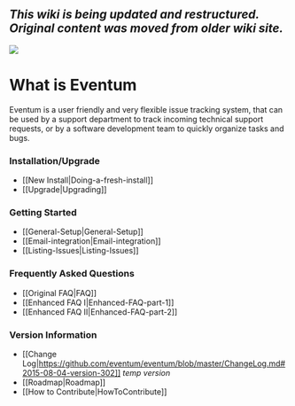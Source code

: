 ## _This wiki is being updated and restructured.  Original content was moved from older wiki site._
![](https://launchpadlibrarian.net/41243495/64.png)

# What is Eventum

Eventum is a user friendly and very flexible issue tracking system, that can be used by a support department to track incoming technical support requests, or by a software development team to quickly organize tasks and bugs.

### Installation/Upgrade
* [[New Install|Doing-a-fresh-install]]
* [[Upgrade|Upgrading]]

### Getting Started
* [[General-Setup|General-Setup]]
* [[Email-integration|Email-integration]]
* [[Listing-Issues|Listing-Issues]]

### Frequently Asked Questions
* [[Original FAQ|FAQ]]
* [[Enhanced FAQ I|Enhanced-FAQ-part-1]]
* [[Enhanced FAQ II|Enhanced-FAQ-part-2]]

### Version Information
* [[Change Log|https://github.com/eventum/eventum/blob/master/ChangeLog.md#2015-08-04-version-302]] _temp version_
* [[Roadmap|Roadmap]]
* [[How to Contribute|HowToContribute]]